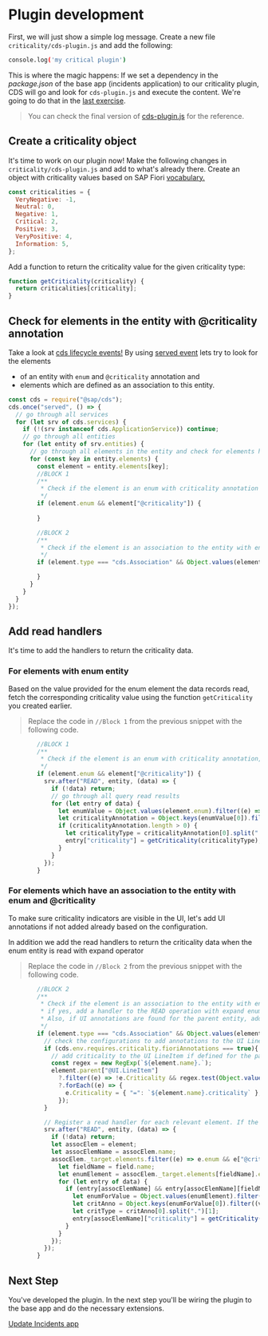 # Plugin development

First, we will just show a simple log message. Create a new file `criticality/cds-plugin.js` and add the following:

```sh
console.log('my critical plugin')
```

This is where the magic happens: If we set a dependency in the _package.json_ of the base app (incidents application) to our criticality plugin, CDS will go and look for `cds-plugin.js` and execute the content. We're going to do that in the [last exercise](./4_extend_incidents_app.md).

>You can check the final version of [cds-plugin.js](./../cds-plugin.js) for the reference.

## Create a criticality object

It's time to work on our plugin now! Make the following changes in `criticality/cds-plugin.js` and add to what's already there.
Create an object with criticality values based on SAP Fiori [vocabulary.](https://sap.github.io/odata-vocabularies/vocabularies/UI.html#CriticalityType)

```js
const criticalities = {
  VeryNegative: -1,
  Neutral: 0,
  Negative: 1,
  Critical: 2,
  Positive: 3,
  VeryPositive: 4,
  Information: 5,
};
```

Add a function to return the criticality value for the given criticality type:

```js
function getCriticality(criticality) {
  return criticalities[criticality];
}
```

## Check for elements in the entity with @criticality annotation

Take a look at [cds lifecycle events!](https://cap.cloud.sap/docs/node.js/cds-server#lifecycle-events) By using [served event](https://cap.cloud.sap/docs/node.js/cds-server#served) lets try to look for the elements

- of an entity with `enum` and `@criticality` annotation and
- elements which are defined as an association to this entity.

```js
const cds = require("@sap/cds");
cds.once("served", () => {
  // go through all services
  for (let srv of cds.services) {
    if (!(srv instanceof cds.ApplicationService)) continue;
    // go through all entities
    for (let entity of srv.entities) {
      // go through all elements in the entity and check for elements having association to the entity with enum and @criticality
      for (const key in entity.elements) {
        const element = entity.elements[key];
        //BLOCK 1 
        /**
         * Check if the element is an enum with criticality annotation
         */
        if (element.enum && element["@criticality"]) {
            
        }

        //BLOCK 2
        /**
         * Check if the element is an association to the entity with enum and @criticality annotation
         */
        if (element.type === "cds.Association" && Object.values(element._target.elements).some((e) => e.enum && e["@criticality"])) {

        }
      }
    }
  }
});
```

## Add read handlers

It's time to add the handlers to return the criticality data.

### For elements with enum entity

Based on the value provided for the enum element the data records read, fetch the corresponding criticality value using the function `getCriticality` you created earlier.

> Replace the code in `//Block 1` from the previous snippet with the following code.

```js
        //BLOCK 1 
        /**
         * Check if the element is an enum with criticality annotation, if yes, add a handler to the READ operation to add the criticality value of the entries
         */
        if (element.enum && element["@criticality"]) {
          srv.after("READ", entity, (data) => {
            if (!data) return;
            // go through all query read results
            for (let entry of data) {
              let enumValue = Object.values(element.enum).filter((e) => e.val === entry[element.name]);
              let criticalityAnnotation = Object.keys(enumValue[0]).filter((v) => /^@criticality./.test(v));
              if (criticalityAnnotation.length > 0) {
                let criticalityType = criticalityAnnotation[0].split(".")[1];
                entry["criticality"] = getCriticality(criticalityType);
              }
            }
          });
        }
```

### For elements which have an association to the entity with enum and @criticality

To make sure criticality indicators are visible in the UI, let's add UI annotations if not added already based on the configuration.

In addition we add the read handlers to return the criticality data when the enum entity is read with expand operator

> Replace the code in `//Block 2` from the previous snippet with the following code.

```js
        //BLOCK 2
        /**
         * Check if the element is an association to the entity with enum and @criticality annotation
         * if yes, add a handler to the READ operation with expand enum entity to return criticality information.
         * Also, if UI annotations are found for the parent entity, add the criticality to the UI LineItem
         */
        if (element.type === "cds.Association" && Object.values(element._target.elements).some((e) => e.enum && e["@criticality"])) {
          // check the configurations to add annotations to the UI LineItem
          if (cds.env.requires.criticality.fioriAnnotations === true){
            // add criticality to the UI LineItem if defined for the parent entity
            const regex = new RegExp(`${element.name}.`);
            element.parent["@UI.LineItem"]
              ?.filter((e) => !e.Criticality && regex.test(Object.values(e.Value)[0]))
              ?.forEach((e) => {
                e.Criticality = { "=": `${element.name}.criticality` };
              });
          }

          // Register a read handler for each relevant element. If the operation extends the enum entity, return the criticality value.
          srv.after("READ", entity, (data) => {
            if (!data) return;
            let assocElem = element;
            let assocElemName = assocElem.name;
            assocElem._target.elements.filter((e) => e.enum && e["@criticality"]).map((field) => {
              let fieldName = field.name;
              let enumElement = assocElem._target.elements[fieldName].enum;
              for (let entry of data) {
                if (entry[assocElemName] && entry[assocElemName][fieldName]) {
                  let enumForValue = Object.values(enumElement).filter((e) =>e.val === entry[assocElemName][fieldName]);
                  let critAnno = Object.keys(enumForValue[0]).filter((v) => /^@criticality./.test(v));
                  let critType = critAnno[0].split(".")[1];
                  entry[assocElemName]["criticality"] = getCriticality(critType);
                }
              }
            });
          });
        }

```

## Next Step

You've developed the plugin. In the next step you'll be wiring the plugin to the base app and do the necessary extensions.

[Update Incidents app](./4_extend_incidents_app.md)
